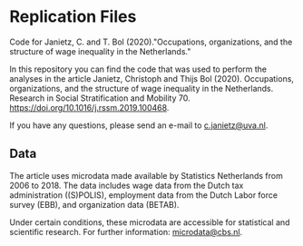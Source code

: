 # Replication Files

Code for Janietz, C. and T. Bol (2020)."Occupations, organizations, and the structure of wage inequality in the Netherlands."

In this repository you can find the code that was used to perform the analyses in the article Janietz, Christoph and Thijs Bol (2020). Occupations, organizations, and the structure of wage inequality in the Netherlands. Research in Social Stratification and Mobility 70. https://doi.org/10.1016/j.rssm.2019.100468.

If you have any questions, please send an e-mail to c.janietz@uva.nl.

## Data
The article uses microdata made available by Statistics Netherlands from 2006 to 2018. The data includes wage data from the Dutch tax administration ((S)POLIS), employment data from the Dutch Labor force survey (EBB), and organization data (BETAB). 

Under certain conditions, these microdata are accessible for statistical and scientific research. For further information: microdata@cbs.nl.
